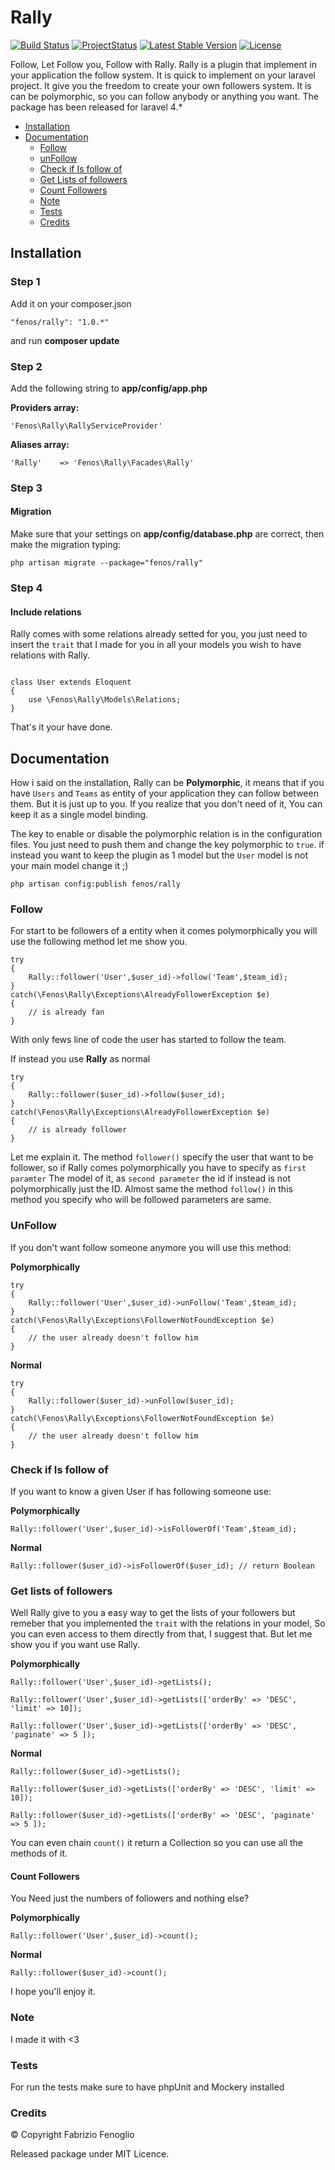 Rally
=====

[![Build Status](https://travis-ci.org/fenos/Rally.svg?branch=master)](https://travis-ci.org/fenos/Rally)
[![ProjectStatus](http://stillmaintained.com/fenos/Rally.png)](http://stillmaintained.com/fenos/Rally)
[![Latest Stable Version](https://poser.pugx.org/fenos/rally/v/stable.png)](https://packagist.org/packages/fenos/rally)
[![License](https://poser.pugx.org/fenos/rally/license.png)](https://packagist.org/packages/fenos/rally)

Follow, Let Follow you, Follow with Rally. Rally is a plugin that implement in your application the follow system. It is quick to implement on your laravel project.
It give you the freedom to create your own followers system. It is can be polymorphic, so you can follow anybody or anything you want. The package has been released for laravel 4.*

* [Installation](#installation)
* [Documentation](#documentation)
    * [Follow](#follow)
    * [unFollow](#unfollow)
    * [Check if Is follow of](#check-if-is-follow-of)
    * [Get Lists of followers](#get-lists-of-followers)
    * [Count Followers](#count-followers)
    * [Note](#note)
    * [Tests](#tests)
    * [Credits](#credits)


## Installation ##

### Step 1 ###

Add it on your composer.json

~~~
"fenos/rally": "1.0.*"
~~~

and run **composer update**


### Step 2 ###

Add the following string to **app/config/app.php**

**Providers array:**

~~~
'Fenos\Rally\RallyServiceProvider'
~~~

**Aliases array:**

~~~
'Rally'    => 'Fenos\Rally\Facades\Rally'
~~~

### Step 3 ###

#### Migration ####

Make sure that your settings on **app/config/database.php** are correct, then make the migration typing:

~~~
php artisan migrate --package="fenos/rally"
~~~

### Step 4 ###

#### Include relations ###

Rally comes with some relations already setted for you, you just need to insert the `trait` that I made for you in all your models you wish to have relations with Rally.

~~~

class User extends Eloquent
{
    use \Fenos\Rally\Models\Relations;
}

~~~

That's it your have done.

## Documentation ##

How i said on the installation, Rally can be **Polymorphic**, it means that if you have `Users` and `Teams` as entity of your application they can follow between them. But it is just up to you. If you realize that
you don't need of it, You can keep it as a single model binding.

The key to enable or disable the polymorphic relation is in the configuration files. You just need to push them and change the key polymorphic to `true`.
if instead you want to keep the plugin as 1 model but the `User` model is not your main model change it ;)

~~~
php artisan config:publish fenos/rally
~~~


### Follow ###

For start to be followers of a entity when it comes polymorphically you will use the following method let me show you.

~~~
try
{
    Rally::follower('User',$user_id)->follow('Team',$team_id);
}
catch(\Fenos\Rally\Exceptions\AlreadyFollowerException $e)
{
    // is already fan
}
~~~
With only fews line of code the user has started to follow the team.

If instead you use **Rally** as normal
~~~
try
{
    Rally::follower($user_id)->follow($user_id);
}
catch(\Fenos\Rally\Exceptions\AlreadyFollowerException $e)
{
    // is already follower
}
~~~

Let me explain it. The method `follower()` specify the user that want to be follower, so if Rally comes polymorphically you have to specify as
`first paramter` The model of it, as `second parameter` the id if instead is not polymorphically just the ID.
Almost same the method `follow()` in this method you specify who will be followed parameters are same.

### UnFollow ###

If you don't want follow someone anymore you will use this method:

**Polymorphically**
~~~
try
{
    Rally::follower('User',$user_id)->unFollow('Team',$team_id);
}
catch(\Fenos\Rally\Exceptions\FollowerNotFoundException $e)
{
    // the user already doesn't follow him
}
~~~

**Normal**
~~~
try
{
    Rally::follower($user_id)->unFollow($user_id);
}
catch(\Fenos\Rally\Exceptions\FollowerNotFoundException $e)
{
    // the user already doesn't follow him
}
~~~

### Check if Is follow of ###

If you want to know a given User if has following someone use:

**Polymorphically**
~~~
Rally::follower('User',$user_id)->isFollowerOf('Team',$team_id);
~~~

**Normal**
~~~
Rally::follower($user_id)->isFollowerOf($user_id); // return Boolean
~~~

### Get lists of followers ###

Well Rally give to you a easy way to get the lists of your followers but remeber that you implemented the `trait` with the relations
in your model, So you can even access to them directly from that, I suggest that. But let me show you if you want use Rally.

**Polymorphically**
~~~
Rally::follower('User',$user_id)->getLists();

Rally::follower('User',$user_id)->getLists(['orderBy' => 'DESC', 'limit' => 10]);

Rally::follower('User',$user_id)->getLists(['orderBy' => 'DESC', 'paginate' => 5 ]);
~~~

**Normal**
~~~
Rally::follower($user_id)->getLists();

Rally::follower($user_id)->getLists(['orderBy' => 'DESC', 'limit' => 10]);

Rally::follower($user_id)->getLists(['orderBy' => 'DESC', 'paginate' => 5 ]);
~~~

You can even chain `count()` it return a Collection so you can use all the methods of it.

#### Count Followers ####

You Need just the numbers of followers and nothing else?

**Polymorphically**
~~~
Rally::follower('User',$user_id)->count();
~~~

**Normal**
~~~
Rally::follower($user_id)->count();
~~~

I hope you'll enjoy it.

### Note ###

I made it with <3

### Tests ###

For run the tests make sure to have phpUnit and Mockery installed

### Credits ###

© Copyright Fabrizio Fenoglio

Released package under MIT Licence.
